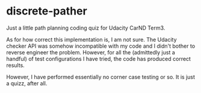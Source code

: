 # discrete-pather

Just a little path planning coding quiz for Udacity CarND Term3.

As for how correct this implementation is, I am not sure. The Udacity checker API was somehow incompatible
with my code and I didn't bother to reverse engineer the problem. However, for all the (admittedly just a handful)
of test configurations I have tried, the code has produced correct results.

However, I have performed essentially no corner case testing or so. It is just a quizz, after all.